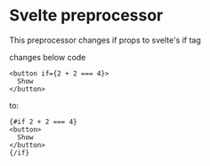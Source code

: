 # Svelte preprocessor
This preprocessor changes if props to svelte's if tag

changes below code
```svelte
<button if={2 + 2 === 4}>
  Show
</button>
```

to:
```svelte
{#if 2 + 2 === 4}
<button>
  Show
</button>
{/if}
```